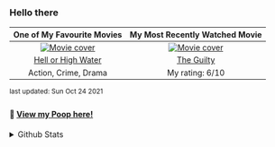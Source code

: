 ### Hello there

<!--START_SECTION:movies-->
| One of My Favourite Movies | My Most Recently Watched Movie |
| :---: | :---: |
| [![Movie cover](https://m.media-amazon.com/images/M/MV5BMTg4NDA1OTA5NF5BMl5BanBnXkFtZTgwMDQ2MDM5ODE@._V1_UY209_CR0,0,140,209_AL_.jpg)](https://imdb.com/title/tt7557108/?ref_=ttls_li_i) | [![Movie cover](https://m.media-amazon.com/images/M/MV5BZWI3NmEyYzAtNWY4OC00YWY4LTk2MjgtM2Y1NDdlZWE4ODgzXkEyXkFqcGdeQXVyODE5NzE3OTE@._V1_SX105_CR0,0,105,153_.jpg)](https://imdb.com/title/tt9421570/) |
| [Hell or High Water](https://imdb.com/title/tt7557108/?ref_=ttls_li_i) | [The Guilty](https://imdb.com/title/tt9421570/) |
| Action, Crime, Drama | My rating: 6/10 |

<sup>last updated: Sun Oct 24 2021</sup>

<!--END_SECTION:movies-->

#### 💩 [View my Poop here!](https://map.poopmap.net/map.html?token=118c08ea753c910b6849e78958bca987)

<details>
  <summary>Github Stats</summary>
  
  ![Metrics](https://raw.githubusercontent.com/matievisthekat/matievisthekat/master/github-metrics.svg)
</details>
